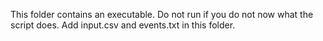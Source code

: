 This folder contains an executable. Do not run if you do not now what the script does. Add input.csv and events.txt in this folder.
